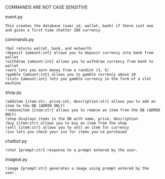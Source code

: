 COMMANDS ARE NOT CASE SENSITIVE

event.py

    This creates the database (user_id, wallet, bank) if there isnt one and gives a first time chatter 100 currency

commands.py

    !bal returns wallet, bank, and networth
    !deposit {amount:int} allows you to deposit currency into bank from wallet
    !withdraw {amount:int} allows you to withdraw currency from bank to wallet
    !earn lets you earn money from a randint (1, 5)
    !gamble {amount:int} allows you to gamble currency above 10
    !slots {amount:int} lets you gamble currency in the form of a slot machine
  
shop.py

    !additem {item:str, price:int, description:str} allows you to add an item to the DB (ADMIN ONLY)
    !removeitem {item:str} allows you to remove an item from the DB (ADMIN ONLY)
    !shop displays items in the DB with name, price, description
    !buy {item:str} allows you to buy an item from the shop
    !sell {item:str} allows you to sell an item for currency
    !inv lets you check your inv for items you've purchased

chatbot.py

    !chat {prompt:str} response to a prompt entered by the user.

imageai.py

    !image {prompt:str} generates a image using prompt entered by the user.